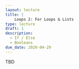 ```yaml
---
layout: lecture
title: | 
    Loops 2: For Loops & Lists
type: lecture
draft: 1
description:
  - If / Else
  - Booleans
due_date: 2020-04-29
---
```


TBD